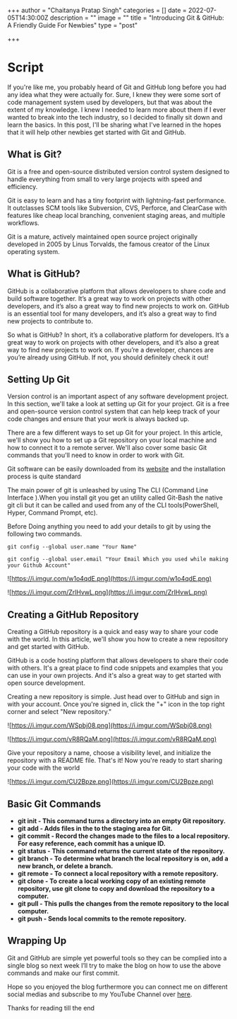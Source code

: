 +++
author = "Chaitanya Pratap Singh"
categories = []
date = 2022-07-05T14:30:00Z
description = ""
image = ""
title = "Introducing Git & GitHub: A Friendly Guide For Newbies"
type = "post"

+++
# Script

If you're like me, you probably heard of Git and GitHub long before you had any idea what they were actually for. Sure, I knew they were some sort of code management system used by developers, but that was about the extent of my knowledge. I knew I needed to learn more about them if I ever wanted to break into the tech industry, so I decided to finally sit down and learn the basics. In this post, I'll be sharing what I've learned in the hopes that it will help other newbies get started with Git and GitHub.

## What is Git?

Git is a free and open-source distributed version control system designed to handle everything from small to very large projects with speed and efficiency.

Git is easy to learn and has a tiny footprint with lightning-fast performance. It outclasses SCM tools like Subversion, CVS, Perforce, and ClearCase with features like cheap local branching, convenient staging areas, and multiple workflows.

Git is a mature, actively maintained open source project originally developed in 2005 by Linus Torvalds, the famous creator of the Linux operating system.

## What is GitHub?

GitHub is a collaborative platform that allows developers to share code and build software together. It’s a great way to work on projects with other developers, and it’s also a great way to find new projects to work on. GitHub is an essential tool for many developers, and it’s also a great way to find new projects to contribute to.

So what is GitHub? In short, it’s a collaborative platform for developers. It’s a great way to work on projects with other developers, and it’s also a great way to find new projects to work on. If you’re a developer, chances are you’re already using GitHub. If not, you should definitely check it out!

## Setting Up Git

Version control is an important aspect of any software development project. In this section, we'll take a look at setting up Git for your project. Git is a free and open-source version control system that can help keep track of your code changes and ensure that your work is always backed up.

There are a few different ways to set up Git for your project. In this article, we'll show you how to set up a Git repository on your local machine and how to connect it to a remote server. We'll also cover some basic Git commands that you'll need to know in order to work with Git.

Git software can be easily downloaded from its [website](https://git-scm.com/downloads) and the installation process is quite standard

The main power of git is unleashed by using The CLI (Command Line Interface ).When you install git you get an utility called Git-Bash the native git cli but it can be called and used from any of the CLI tools(PowerShell, Hyper, Command Prompt, etc).

Before Doing anything you need to add your details to git by using the following two commands.

`git config --global user.name "Your Name"`

`git config --global user.email "Your Email Which you used while making your Github Account"`

![https://i.imgur.com/w1o4qdE.png](https://i.imgur.com/w1o4qdE.png)

![https://i.imgur.com/ZrlHvwL.png](https://i.imgur.com/ZrlHvwL.png)

## Creating a GitHub Repository

Creating a GitHub repository is a quick and easy way to share your code with the world. In this article, we'll show you how to create a new repository and get started with GitHub.

GitHub is a code hosting platform that allows developers to share their code with others. It's a great place to find code snippets and examples that you can use in your own projects. And it's also a great way to get started with open source development.

Creating a new repository is simple. Just head over to GitHub and sign in with your account. Once you're signed in, click the "+" icon in the top right corner and select "New repository."

![https://i.imgur.com/WSpbj08.png](https://i.imgur.com/WSpbj08.png)

![https://i.imgur.com/vR8RQaM.png](https://i.imgur.com/vR8RQaM.png)

Give your repository a name, choose a visibility level, and initialize the repository with a README file. That's it! Now you're ready to start sharing your code with the world

![https://i.imgur.com/CU2Bpze.png](https://i.imgur.com/CU2Bpze.png)

## Basic Git Commands

* **git init - This command turns a directory into an empty Git repository.**
* **git add - Adds files in the to the staging area for Git.**
* **git commit - Record the changes made to the files to a local repository. For easy reference, each commit has a unique ID.**
* **git status - This command returns the current state of the repository.**
* **git branch - To determine what branch the local repository is on, add a new branch, or delete a branch.**
* **git remote - To connect a local repository with a remote repository.**
* **git clone - To create a local working copy of an existing remote repository, use git clone to copy and download the repository to a computer.**
* **git pull - This pulls the changes from the remote repository to the local computer.**
* **git push - Sends local commits to the remote repository.**

## Wrapping Up

Git and GitHub are simple yet powerful tools so they can be complied into a single blog so next week I’ll try to make the blog on how to use the above commands and make our first commit.

Hope so you enjoyed the blog furthermore you can connect me on different social medias and subscribe to my YouTube Channel over [here](https://znap.link/chaitanyapratapsingh).

Thanks for reading till the end